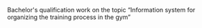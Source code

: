 Bachelor's qualification work on the topic “Information system for organizing the training process in the gym”

